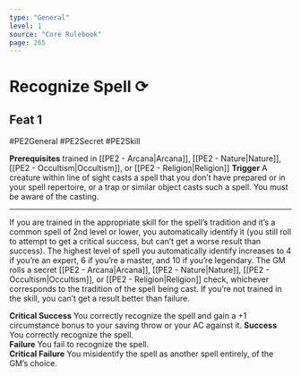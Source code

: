 ```yaml
---
type: "General"
level: 1
source: "Core Rulebook"
page: 265
---
```

# Recognize Spell ⟳
## Feat 1
#PE2General #PE2Secret #PE2Skill 

**Prerequisites** trained in [[PE2 - Arcana|Arcana]], [[PE2 - Nature|Nature]], [[PE2 - Occultism|Occultism]], or [[PE2 - Religion|Religion]]
**Trigger** A creature within line of sight casts a spell that you don’t have prepared or in your spell repertoire, or a trap or similar object casts such a spell. You must be aware of the casting.

---
If you are trained in the appropriate skill for the spell’s tradition and it’s a common spell of 2nd level or lower, you automatically identify it (you still roll to attempt to get a critical success, but can’t get a worse result than success). The highest level of spell you automatically identify increases to 4 if you’re an expert, 6 if you’re a master, and 10 if you’re legendary. The GM rolls a secret [[PE2 - Arcana|Arcana]], [[PE2 - Nature|Nature]], [[PE2 - Occultism|Occultism]], or [[PE2 - Religion|Religion]] check, whichever corresponds to the tradition of the spell being cast. If you’re not trained in the skill, you can’t get a result better than failure.

**Critical Success** You correctly recognize the spell and gain a +1 circumstance bonus to your saving throw or your AC against it.
**Success** You correctly recognize the spell.  
**Failure** You fail to recognize the spell.  
**Critical Failure** You misidentify the spell as another spell entirely, of the GM’s choice.
